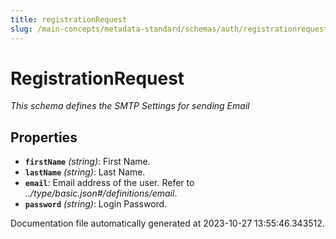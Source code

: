 ```yaml
---
title: registrationRequest
slug: /main-concepts/metadata-standard/schemas/auth/registrationrequest
---
```


# RegistrationRequest

*This schema defines the SMTP Settings for sending Email*

## Properties

- **`firstName`** *(string)*: First Name.
- **`lastName`** *(string)*: Last Name.
- **`email`**: Email address of the user. Refer to *../type/basic.json#/definitions/email*.
- **`password`** *(string)*: Login Password.


Documentation file automatically generated at 2023-10-27 13:55:46.343512.
